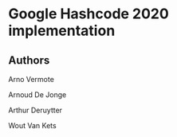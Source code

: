 # Google Hashcode 2020 implementation

## Authors
Arno Vermote

Arnoud De Jonge

Arthur Deruytter

Wout Van Kets




